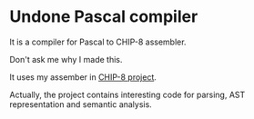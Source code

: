 # Undone Pascal compiler
It is a compiler for Pascal to CHIP-8 assembler.

Don't ask me why I made this. 

It uses my assember in [CHIP-8 project](https://github.com/InAnYan/chip8).

Actually, the project contains interesting code for parsing, AST representation and semantic analysis.
